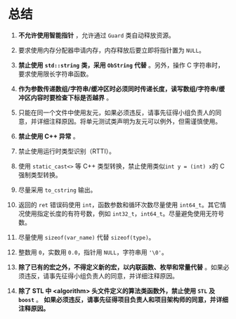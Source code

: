 总结 
=======================



1. **不允许使用智能指针** ，允许通过 `Guard` 类自动释放资源。

   

2. 要求使用内存分配器申请内存，内存释放后要立即将指针置为 `NULL`。

   




<!-- -->

3. **禁止使用** **`std::string`** **类，采用** **`ObString`** **代替** 。另外，操作 C 字符串时，要求使用限长字符串函数。

   

4. **作为参数传递数组/字符串/缓冲区时必须同时传递长度，读写数组/字符串/缓冲区内容时要检查下标是否越界** 。

   




<!-- -->

5. 只能在同一个文件中使用友元，如果必须违反，请事先征得小组负责人的同意，并详细注释原因。将单元测试类声明为友元可以例外，但需谨慎使用。

   

6. **禁止使用 C++ 异常** 。

   




<!-- -->

7. 禁止使用运行时类型识别（RTTI）。

   

8. 使用 `static_cast<>` 等 C++ 类型转换，禁止使用类似`int y = (int) x`的 C 强制类型转换。

   




<!-- -->

9. 尽量采用 `to_cstring` 输出。

   

10. 返回的 `ret` 错误码使用 `int`，函数参数和循环次数尽量使用 `int64_t`。其它情况使用指定长度的有符号数，例如 `int32_t`，`int64_t`。尽量避免使用无符号数。

    




<!-- -->

11. 尽量使用 `sizeof(var_name)` 代替 `sizeof(type)`。

    

12. 整数用 `0`，实数用 `0.0`，指针用 `NULL`，字符串用 `'\0'`。

    




<!-- -->

13. **除了已有的宏之外，不得定义新的宏，以内联函数、枚举和常量代替** 。如果必须违反，请事先征得小组负责人的同意，并详细注释原因。

    

14. **除了 STL 中 \<algorithm\> 头文件定义的算法类函数外，禁止使用** **`STL`** **及** **`boost`** 。 **如果必须违反，请事先征得项目负责人和项目架构师的同意，并详细注释原因。**

    



